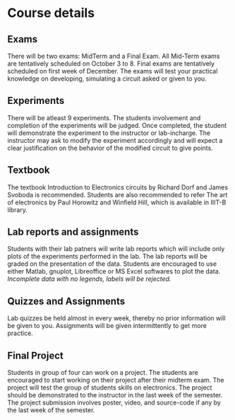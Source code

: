 # Course details

Exams
-----
There will be two exams: MidTerm and a Final Exam. All Mid-Term exams are tentatively scheduled on October 3 to 8. Final exams are tentatively scheduled on first week of December. The exams will test your practical knowledge on developing, simulating a circuit asked or given to you.

Experiments
-----------
There will be atleast 9 experiments. The students involvement and completion of the experiments will be judged. Once completed, the student will demonstrate the experiment to the instructor or lab-incharge. The instructor may ask to modify the experiment accordingly and will expect a clear justification on the behavior of the modified circuit to give points.

Textbook
--------
The textbook Introduction to Electronics circuits by Richard Dorf and James Svoboda is recommended. Students are also recommended to refer The art of electronics by Paul Horowitz and Winfield Hill, which is available in IIIT-B library.

Lab reports and assignments
---------------------------
Students with their lab patners will write lab reports which will include only plots of the experiments performed in the lab.
The lab reports will be graded on the presentation of the data. Students are encouraged to use either Matlab, gnuplot, Libreoffice or MS Excel softwares to plot the data. _Incomplete data with no legends, labels will be rejected._

Quizzes and Assignments
-----------------------
Lab quizzes be held almost in every week, thereby no prior information will be given to you. Assignments will be given intermittently to get more practice.

Final Project
-------------
Students in group of four can work on a project. The students are encouraged to start working on their project after their midterm exam. The project will test the group of students skills on electronics. The project should be demonstrated to the instructor in the last week of the semester. The project submission involves poster, video, and source-code if any by the last week of the semester.